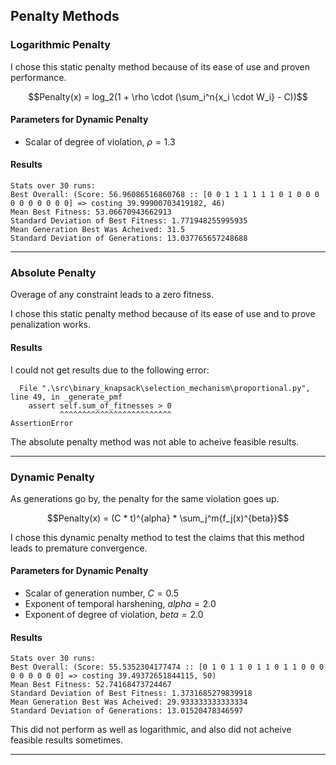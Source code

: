 
## Penalty Methods

### Logarithmic Penalty

I chose this static penalty method because of its ease of use and proven performance.

$$Penalty(x) = log_2(1 + \rho \cdot (\sum_i^n{x_i \cdot W_i} - C))$$

#### Parameters for Dynamic Penalty

* Scalar of degree of violation, $\rho = 1.3$

#### Results

```
Stats over 30 runs:
Best Overall: (Score: 56.96086516860768 :: [0 0 1 1 1 1 1 1 0 1 0 0 0 0 0 0 0 0 0 0] => costing 39.99900703419182, 46)
Mean Best Fitness: 53.06670943662913
Standard Deviation of Best Fitness: 1.771948255995935
Mean Generation Best Was Acheived: 31.5
Standard Deviation of Generations: 13.037765657248688
```

----

### Absolute Penalty

Overage of any constraint leads to a zero fitness.

I chose this static penalty method because of its ease of use and to prove penalization works.

#### Results

I could not get results due to the following error:
```
  File ".\src\binary_knapsack\selection_mechanism\proportional.py", line 49, in _generate_pmf
    assert self.sum_of_fitnesses > 0
           ^^^^^^^^^^^^^^^^^^^^^^^^^
AssertionError
```

The absolute penalty method was not able to acheive feasible results.

----

### Dynamic Penalty

As generations go by, the penalty for the same violation goes up.

$$Penalty(x) = (C * t)^{alpha} * \sum_j^m{f_j(x)^{beta}}$$

I chose this dynamic penalty method to test the claims that this method leads to premature convergence.

#### Parameters for Dynamic Penalty

* Scalar of generation number, $C = 0.5$
* Exponent of temporal harshening, $alpha = 2.0$
* Exponent of degree of violation, $beta = 2.0$

#### Results

```
Stats over 30 runs:
Best Overall: (Score: 55.5352304177474 :: [0 1 0 1 1 0 1 1 0 1 1 0 0 0 0 0 0 0 0 0] => costing 39.49372651844115, 50)
Mean Best Fitness: 52.74168473724467
Standard Deviation of Best Fitness: 1.3731685279839918
Mean Generation Best Was Acheived: 29.933333333333334
Standard Deviation of Generations: 13.01520478346597
```

This did not perform as well as logarithmic, and also did not acheive feasible results sometimes.

----
